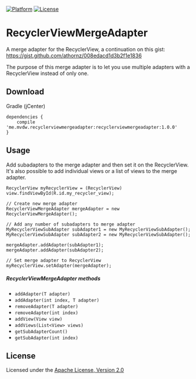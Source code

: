 [![Platform](http://img.shields.io/badge/platform-android-brightgreen.svg?style=flat)](http://developer.android.com/index.html)
[![License](https://img.shields.io/badge/license-Apache%202-blue.svg)](https://www.apache.org/licenses/LICENSE-2.0)

RecyclerViewMergeAdapter
===

A merge adapter for the RecyclerView, a continuation on this gist: https://gist.github.com/athornz/008edacd1d3b2f1e1836

The purpose of this merge adapter is to let you use multiple adapters with a RecyclerView instead of only one. 

## Download
Gradle (jCenter)
```
dependencies {
    compile 'me.mvdw.recyclerviewmergeadapter:recyclerviewmergeadapter:1.0.0'
}
```

## Usage

Add subadapters to the merge adapter and then set it on the RecyclerView. It's also possible to add individual views or a list of views to the merge adapter.

```
RecyclerView myRecyclerView = (RecyclerView) view.findViewById(R.id.my_recycler_view);

// Create new merge adapter
RecyclerViewMergeAdapter mergeAdapter = new RecyclerViewMergeAdapter();

// Add any number of subadapters to merge adapter
MyRecyclerViewSubAdapter subAdapter1 = new MyRecyclerViewSubAdapter();
MyRecyclerViewSubAdapter subAdapter2 = new MyRecyclerViewSubAdapter();

mergeAdapter.addAdapter(subAdapter1);
mergeAdapter.addAdapter(subAdapter2);

// Set merge adapter to RecyclerView
myRecyclerView.setAdapter(mergeAdapter);
```

##### RecyclerViewMergeAdapter methods

- `addAdapter(T adapter)`
- `addAdapter(int index, T adapter)`
- `removeAdapter(T adapter)`
- `removeAdapter(int index)`
- `addView(View view)`
- `addViews(List<View> views)`
- `getSubAdapterCount()`
- `getSubAdapter(int index)`


## License

Licensed under the [Apache License, Version 2.0](http://www.apache.org/licenses/LICENSE-2.0.html)
